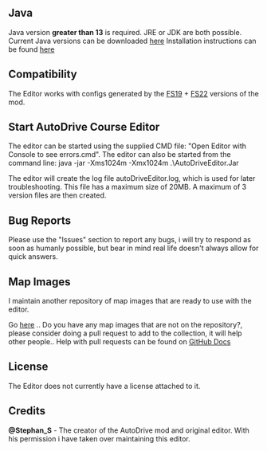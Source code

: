## Java
Java version **greater than 13** is required. JRE or JDK are both possible.
Current Java versions can be downloaded [here](https://www.oracle.com/java/technologies/javase-downloads.html)
Installation instructions can be found [here](https://www3.ntu.edu.sg/home/ehchua/programming/howto/JDK_Howto.html)

## Compatibility
The Editor works with configs generated by the [FS19](https://github.com/Stephan-S/FS19_AutoDrive) + [FS22](https://github.com/Stephan-S/FS22_AutoDrive) versions of the mod.

## Start AutoDrive Course Editor
The editor can be started using the supplied CMD file: "Open Editor with Console to see errors.cmd". The editor
can also be started from the command line: java -jar -Xms1024m -Xmx1024m .\AutoDriveEditor.Jar

The editor will create the log file autoDriveEditor.log, which is used for later troubleshooting. This file has a maximum size of 20MB. A maximum of 3 version files are then created.

## Bug Reports

Please use the "Issues" section to report any bugs, i will try to respond as soon as humanly possible, but bear in mind
real life doesn't always allow for quick answers.

## Map Images

I maintain another repository of map images that are ready to use with the editor.

Go [here](https://github.com/KillBait/AutoDrive_MapImages) .. Do you have any map images that are not on the repository?, please consider doing a pull request to add to
the collection, it will help other people.. Help with pull requests can be found on [GitHub Docs](https://docs.github.com/en/pull-requests/collaborating-with-pull-requests/proposing-changes-to-your-work-with-pull-requests/creating-a-pull-request)

## License

The Editor does not currently have a license attached to it.

## Credits

**@Stephan_S** - The creator of the AutoDrive mod and original editor. With his permission i have taken over maintaining this editor.


